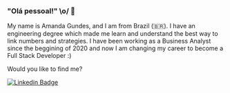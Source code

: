 ### "Olá pessoal!" \o/ 👋

My name is Amanda Gundes, and I am from Brazil (🇧🇷). I have an engineering degree which made me learn and understand the best way to link numbers and strategies. I have been working as a Business Analyst since the beggining of 2020 and now I am changing my career to become a Full Stack Developer :)

Would you like to find me?

[![Linkedin Badge](https://img.shields.io/badge/-LinkedIn-blue?style=flat-square&logo=Linkedin&logoColor=white&link=https://www.linkedin.com/in/amanda-gundes-de-almeida-72a95158/)](https://www.linkedin.com/in/amanda-gundes-de-almeida-72a95158/)

<!--
**AmandaGundes/AmandaGundes** is a ✨ _special_ ✨ repository because its `README.md` (this file) appears on your GitHub profile.

Here are some ideas to get you started:

- 🔭 I’m currently working on ...
- 🌱 I’m currently learning ...
- 👯 I’m looking to collaborate on ...
- 🤔 I’m looking for help with ...
- 💬 Ask me about ...
- 📫 How to reach me: ...
- 😄 Pronouns: ...
- ⚡ Fun fact: ...
-->
